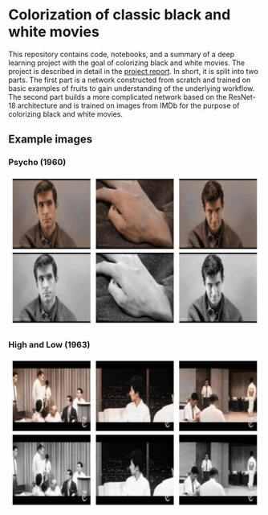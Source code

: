 # Colorization of classic black and white movies

This repository contains code, notebooks, and a summary of a deep learning project with the goal of colorizing black and white movies. The project is described in detail in the [project report](https://github.com/LjungPer/deep-learning-project/blob/main/colorization_of_classic_movies.pdf). In short, it is split into two parts. The first part is a network constructed from scratch and trained on basic examples of fruits to gain understanding of the underlying workflow. The second part builds a more complicated network based on the ResNet-18 architecture and is trained on images from IMDb for the purpose of colorizing black and white movies.

## Example images

### Psycho (1960)
<img src="https://github.com/LjungPer/deep-learning-project/blob/main/figures/psycho.jpg" data-canonical-src="https://github.com/LjungPer/deep-learning-project/blob/main/figures/psycho.jpg" width="600" height="300" />

### High and Low (1963)
<img src="https://github.com/LjungPer/deep-learning-project/blob/main/figures/high_and_low.jpg" data-canonical-src="https://github.com/LjungPer/deep-learning-project/blob/main/figures/high_and_low.jpg" width="600" height="300" />
